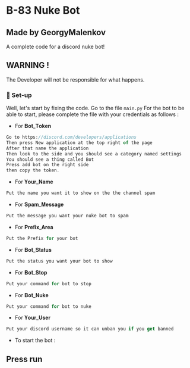 # B-83 Nuke Bot

## Made by GeorgyMalenkov
A complete code for a discord nuke bot!

## WARNING !
The Developer will not be responsible for what happens.

### 🧰  Set-up

Well, let's start by fixing the code.
Go to the file `main.py`
For the bot to be able to start, please complete the file with your credentials as follows :

- For 𝐁𝐨𝐭_𝐓𝐨𝐤𝐞𝐧

```js
Go to https://discord.com/developers/applications
Then press New application at the top right of the page
After that name the application
Then look to the side and you should see a category named settings
You should see a thing called Bot
Press add bot on the right side
then copy the token.
```

- For 𝐘𝐨𝐮𝐫_𝐍𝐚𝐦𝐞

```js
Put the name you want it to show on the the channel spam
```

- For 𝐒𝐩𝐚𝐦_𝐌𝐞𝐬𝐬𝐚𝐠𝐞

```js
Put the message you want your nuke bot to spam
```
- For 𝐏𝐫𝐞𝐟𝐢𝐱_𝐀𝐫𝐞𝐚

```js
Put the Prefix for your bot
```

- For 𝐁𝐨𝐭_𝐒𝐭𝐚𝐭𝐮𝐬

```js
Put the status you want your bot to show
```

- For 𝐁𝐨𝐭_𝐒𝐭𝐨𝐩

```js
Put your command for bot to stop
```

- For 𝐁𝐨𝐭_𝐍𝐮𝐤𝐞

```js
Put your command for bot to nuke
```

- For 𝐘𝐨𝐮𝐫_𝐔𝐬𝐞𝐫

```js
Put your discord username so it can unban you if you get banned
```

- To start the bot :

## Press run

